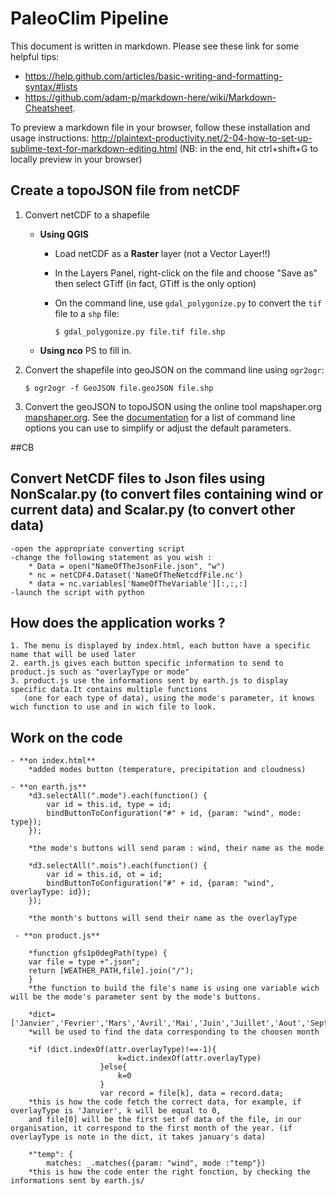 # PaleoClim Pipeline

This document is written in markdown. Please see these link for some helpful tips: 
- https://help.github.com/articles/basic-writing-and-formatting-syntax/#lists
- https://github.com/adam-p/markdown-here/wiki/Markdown-Cheatsheet.

To preview a markdown file in your browser, follow these installation and usage instructions:
http://plaintext-productivity.net/2-04-how-to-set-up-sublime-text-for-markdown-editing.html (NB: in the end, hit ctrl+shift+G to locally preview in your browser)

## Create a topoJSON file from netCDF

1. Convert netCDF to a shapefile

	- **Using QGIS**
        * Load netCDF as a **Raster** layer (not a Vector Layer!!)
        
        * In the Layers Panel, right-click on the file and choose "Save as" then select GTiff (in fact, GTiff is the only option)
        
        * On the command line, use `gdal_polygonize.py` to convert the `tif` file to a `shp` file:
        
            `$ gdal_polygonize.py file.tif file.shp`
    
    - **Using nco**
    PS to fill in. 


2. Convert the shapefile into geoJSON on the command line using `ogr2ogr`:

    `$ ogr2ogr -f GeoJSON file.geoJSON file.shp`

3. Convert the geoJSON to topoJSON using the online tool mapshaper.org [mapshaper.org](http://mapshaper.org/). See the  [documentation](https://github.com/mbloch/mapshaper/wiki/Command-Reference) for a list of command line options you can use to simplify or adjust the default parameters.

##CB

## Convert NetCDF files to Json files using NonScalar.py (to convert files containing wind or current data) and Scalar.py (to convert other data)

	-open the appropriate converting script
	-change the following statement as you wish :
		* Data = open("NameOfTheJsonFile.json", "w") 
		* nc = netCDF4.Dataset('NameOfTheNetcdfFile.nc')
		* data = nc.variables['NameOfTheVariable'][:,:,:]
	-launch the script with python

## How does the application works ? 

    1. The menu is displayed by index.html, each button have a specific name that will be used later
    2. earth.js gives each button specific information to send to product.js such as "overlayType or mode"
    3. product.js use the informations sent by earth.js to display specific data.It contains multiple functions 
       (one for each type of data), using the mode's parameter, it knows wich function to use and in wich file to look.

## Work on the code 
     
    - **on index.html**
        *added modes button (temperature, precipitation and cloudness)

    - **on earth.js**
        *d3.selectAll(".mode").each(function() {
            var id = this.id, type = id;
            bindButtonToConfiguration("#" + id, {param: "wind", mode: type});
        });
        
        *the mode's buttons will send param : wind, their name as the mode 

        *d3.selectAll(".mois").each(function() {
            var id = this.id, ot = id;
            bindButtonToConfiguration("#" + id, {param: "wind", overlayType: id});
        });

        *the month's buttons will send their name as the overlayType 

     - **on product.js**

        *function gfs1p0degPath(type) {
        var file = type +".json";
        return [WEATHER_PATH,file].join("/");
        }
        *the function to build the file's name is using one variable wich will be the mode's parameter sent by the mode's buttons.

        *dict= ['Janvier','Fevrier','Mars','Avril','Mai','Juin','Juillet','Aout','Septembre','Octobre','Novembre','Decembre']
        *will be used to find the data corresponding to the choosen month 

        *if (dict.indexOf(attr.overlayType)!==-1){
                            k=dict.indexOf(attr.overlayType)
                        }else{
                            k=0
                        }
                        var record = file[k], data = record.data;
        *this is how the code fetch the correct data, for example, if overlayType is 'Janvier', k will be equal to 0,
        and file[0] will be the first set of data of the file, in our organisation, it correspond to the first month of the year. (if overlayType is note in the dict, it takes january's data)

        *"temp": {
            matches: _.matches({param: "wind", mode :"temp"})
        *this is how the code enter the right fonction, by checking the informations sent by earth.js/